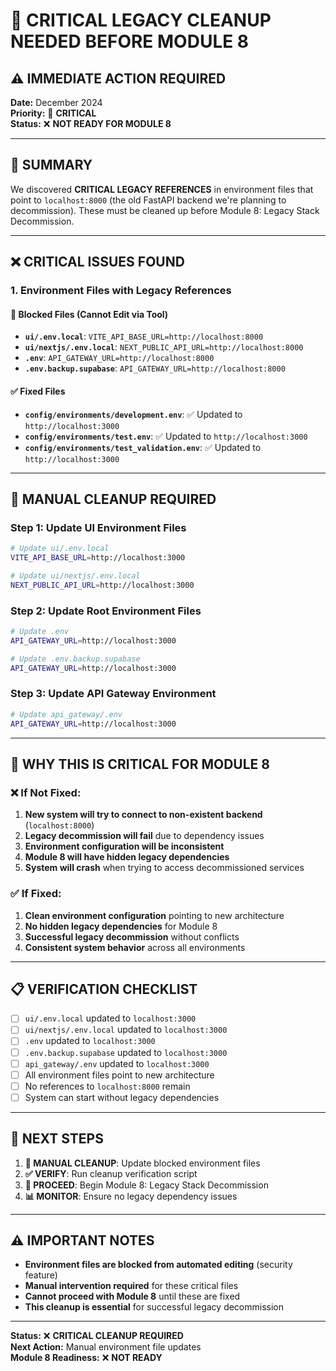 # 🚨 CRITICAL LEGACY CLEANUP NEEDED BEFORE MODULE 8

## **⚠️ IMMEDIATE ACTION REQUIRED**

**Date:** December 2024  
**Priority:** 🚨 **CRITICAL**  
**Status:** ❌ **NOT READY FOR MODULE 8**  

---

## **🎯 SUMMARY**

We discovered **CRITICAL LEGACY REFERENCES** in environment files that point to `localhost:8000` (the old FastAPI backend we're planning to decommission). These must be cleaned up before Module 8: Legacy Stack Decommission.

---

## **❌ CRITICAL ISSUES FOUND**

### **1. Environment Files with Legacy References**

#### **🚨 Blocked Files (Cannot Edit via Tool)**
- **`ui/.env.local`**: `VITE_API_BASE_URL=http://localhost:8000`
- **`ui/nextjs/.env.local`**: `NEXT_PUBLIC_API_URL=http://localhost:8000`
- **`.env`**: `API_GATEWAY_URL=http://localhost:8000`
- **`.env.backup.supabase`**: `API_GATEWAY_URL=http://localhost:8000`

#### **✅ Fixed Files**
- **`config/environments/development.env`**: ✅ Updated to `http://localhost:3000`
- **`config/environments/test.env`**: ✅ Updated to `http://localhost:3000`
- **`config/environments/test_validation.env`**: ✅ Updated to `http://localhost:3000`

---

## **🔧 MANUAL CLEANUP REQUIRED**

### **Step 1: Update UI Environment Files**
```bash
# Update ui/.env.local
VITE_API_BASE_URL=http://localhost:3000

# Update ui/nextjs/.env.local  
NEXT_PUBLIC_API_URL=http://localhost:3000
```

### **Step 2: Update Root Environment Files**
```bash
# Update .env
API_GATEWAY_URL=http://localhost:3000

# Update .env.backup.supabase
API_GATEWAY_URL=http://localhost:3000
```

### **Step 3: Update API Gateway Environment**
```bash
# Update api_gateway/.env
API_GATEWAY_URL=http://localhost:3000
```

---

## **🎯 WHY THIS IS CRITICAL FOR MODULE 8**

### **❌ If Not Fixed:**
1. **New system will try to connect to non-existent backend** (`localhost:8000`)
2. **Legacy decommission will fail** due to dependency issues
3. **Environment configuration will be inconsistent**
4. **Module 8 will have hidden legacy dependencies**
5. **System will crash** when trying to access decommissioned services

### **✅ If Fixed:**
1. **Clean environment configuration** pointing to new architecture
2. **No hidden legacy dependencies** for Module 8
3. **Successful legacy decommission** without conflicts
4. **Consistent system behavior** across all environments

---

## **📋 VERIFICATION CHECKLIST**

- [ ] `ui/.env.local` updated to `localhost:3000`
- [ ] `ui/nextjs/.env.local` updated to `localhost:3000`
- [ ] `.env` updated to `localhost:3000`
- [ ] `.env.backup.supabase` updated to `localhost:3000`
- [ ] `api_gateway/.env` updated to `localhost:3000`
- [ ] All environment files point to new architecture
- [ ] No references to `localhost:8000` remain
- [ ] System can start without legacy dependencies

---

## **🚀 NEXT STEPS**

1. **🔧 MANUAL CLEANUP**: Update blocked environment files
2. **✅ VERIFY**: Run cleanup verification script
3. **🎯 PROCEED**: Begin Module 8: Legacy Stack Decommission
4. **📊 MONITOR**: Ensure no legacy dependency issues

---

## **⚠️ IMPORTANT NOTES**

- **Environment files are blocked from automated editing** (security feature)
- **Manual intervention required** for these critical files
- **Cannot proceed with Module 8** until these are fixed
- **This cleanup is essential** for successful legacy decommission

---

**Status:** ❌ **CRITICAL CLEANUP REQUIRED**  
**Next Action:** Manual environment file updates  
**Module 8 Readiness:** ❌ **NOT READY**

